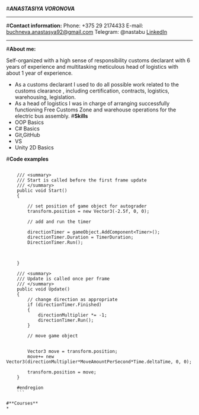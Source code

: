 #***ANASTASIYA VORONOVA***
****************************************
#**Contact information:**
Phone: +375 29 2174433
E-mail: buchneva.anastasya92@gmail.com
Telegram: @nastabu
[LinkedIn](http://linkedin.com/in/настя-бучнева-335b94242)
****************************************
#**About me:**

Self-organized with a high sense of responsibility customs declarant with 6
years of experience and multitasking meticulous head of logistics with about 1 year
of experience.

* As a customs declarant I used to do all possible work related to the
customs clearance , including certification, contracts, logistics, warehousing,
legislation.
* As a head of logistics I was in charge of arranging successfully functioning
Free Customs Zone and warehouse operations for the electric bus assembly.
#**Skills**
 * OOP Basics
 * C# Basics
 * Git,GitHub
 * VS
 * Unity 2D Basics

#**Code examples**
``` #region Unity methods

    /// <summary>
    /// Start is called before the first frame update
    /// </summary>	
    public void Start()
    {
       
        // set position of game object for autograder
        transform.position = new Vector3(-2.5f, 0, 0);

        // add and run the timer

        directionTimer = gameObject.AddComponent<Timer>();
        directionTimer.Duration = TimerDuration;
        DirectionTimer.Run();



    }

    /// <summary>
	/// Update is called once per frame
	/// </summary>	
    public void Update()
    {
        // change direction as appropriate
        if (directionTimer.Finished)
        {
            directionMultiplier *= -1;
            directionTimer.Run();
        }

        // move game object
       

        Vector3 move = transform.position;
        move+= new Vector3(directionMultiplier*MoveAmountPerSecond*Time.deltaTime, 0, 0);

        transform.position = move;
    }

    #endregion 
    ```

#**Courses**
* 




